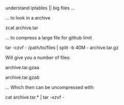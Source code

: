 understand iptables || big files ...

... to look in a archive

zcat archive.tar

... to compress a large file for github limit

tar -czvf - /path/to/files | split -b 40M - archive.tar.gz

Will give you a number of files:

archive.tar.gzaa

archive.tar.gzab

... Which then can be uncompressed with:

cat archive.tar.* | tar -xzvf -
